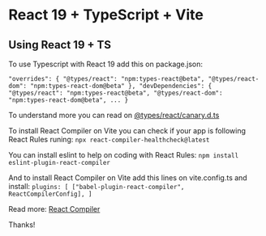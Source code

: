 # React 19 + TypeScript + Vite

## Using React 19 + TS
To use Typescript with React 19 add this on package.json:

  ``"overrides": {
    "@types/react": "npm:types-react@beta",
    "@types/react-dom": "npm:types-react-dom@beta"
  },
  "devDependencies": {
    "@types/react": "npm:types-react@beta",
    "@types/react-dom": "npm:types-react-dom@beta",
  ...
  }``

To understand more you can read on [@types/react/canary.d.ts](node_modules/@types/react/canary.d.ts)

To install React Compiler on Vite you can check if your app is following React Rules
runing:
``npx react-compiler-healthcheck@latest``

You can install eslint to help on coding with React Rules:
``npm install eslint-plugin-react-compiler``

And to install React Compiler on Vite add this lines on vite.config.ts and install:
``plugins: [
            ["babel-plugin-react-compiler", ReactCompilerConfig],
          ]``

Read more: [React Compiler](https://react.dev/learn/react-compiler)

Thanks!